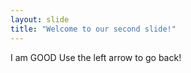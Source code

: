 ```yaml
---
layout: slide
title: "Welcome to our second slide!"
---
```

I am GOOD
Use the left arrow to go back!
